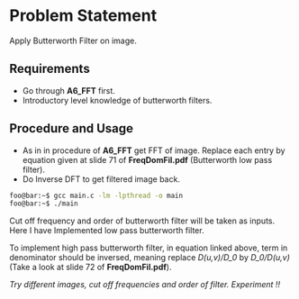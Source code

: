 # Problem Statement
Apply Butterworth Filter on image.

## Requirements
* Go through **A6_FFT** first.
* Introductory level knowledge of butterworth filters.

## Procedure and Usage
* As in in procedure of **A6_FFT** get FFT of image. Replace each entry by equation given at slide 71 of **FreqDomFil.pdf** (Butterworth low pass filter).
* Do Inverse DFT to get filtered image back.

```bash
foo@bar:~$ gcc main.c -lm -lpthread -o main
foo@bar:~$ ./main
```

Cut off frequency and order of butterworth filter will be taken as inputs. Here I have Implemented low pass butterworth filter.

To implement high pass butterworth filter, in equation linked above, term in denominator should be inversed, meaning replace *D(u,v)/D_0* by *D_0/D(u,v)* (Take a look at slide 72 of **FreqDomFil.pdf**).

*Try different images, cut off frequencies and order of filter. Experiment !!*